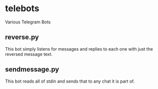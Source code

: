 # telebots
Various Telegram Bots

## reverse.py
This bot simply listens for messages and replies to each one with just the reversed message text.

## sendmessage.py
This bot reads all of stdin and sends that to any chat it is part of.
